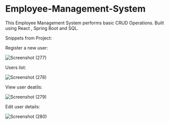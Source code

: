 # Employee-Management-System
This Employee Management System performs basic CRUD Operations.
Built using React , Spring Boot and SQL.

Snippets from Project:

Register a new user:

![Screenshot (277)](https://user-images.githubusercontent.com/72298689/233795447-09965bc6-ce2e-43fa-8fa4-083ffa91e3c9.png)

Users list:

![Screenshot (278)](https://user-images.githubusercontent.com/72298689/233795446-d3284ec6-87c5-4be6-a9b7-d50c5637cdf0.png)

View user deatils:

![Screenshot (279)](https://user-images.githubusercontent.com/72298689/233795444-acfe1083-8158-474d-8a0f-47bb5152973e.png)

Edit user details:

![Screenshot (280)](https://user-images.githubusercontent.com/72298689/233795442-c988f0ae-dceb-4f1f-8dd9-11f0717c4f4d.png)

